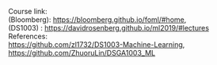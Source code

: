 
Course link: <br/>
(Bloomberg): https://bloomberg.github.io/foml/#home, <br/>
(DS1003)  : https://davidrosenberg.github.io/ml2019/#lectures <br/>
References: <br/>
https://github.com/zl1732/DS1003-Machine-Learning, <br/>
https://github.com/ZhuoruLin/DSGA1003_ML <br/>
